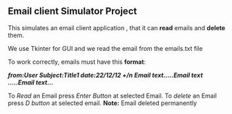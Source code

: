 ##  Email client Simulator Project

This simulates an email client application , that it can **read** emails and **delete** them.

We use Tkinter for GUI and we read the email from the emails.txt file

To work correctly, emails must have this **format**:

***from:User Subject:Title1 date:22/12/12 +/n***
***Email text…..Email text …..Email text…*** 

To _Read_  an Email press _Enter Button_ at selected Email.
To  _delete_  an Email press _D button_  at selected email.
**Note:** Email deleted permanently
